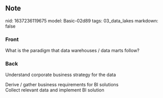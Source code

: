 ## Note
nid: 1637236119675
model: Basic-02d89
tags: 03_data_lakes
markdown: false

### Front
What is the paradigm that data warehouses / data marts follow?

### Back
Understand corporate business strategy for the data
<div>
  Derive / gather business requirements for BI solutions
</div>
<div>
  Collect relevant data and implement BI solution
</div>
